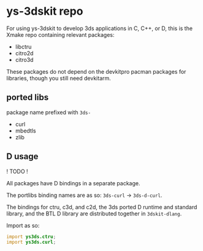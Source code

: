 # ys-3dskit repo

For using ys-3dskit to develop 3ds applications in C, C++, or D, this is the Xmake repo containing relevant packages:
- libctru
- citro2d
- citro3d

These packages do not depend on the devkitpro pacman packages for libraries, though you still need devkitarm.

## ported libs

package name prefixed with `3ds-`

- curl
- mbedtls
- zlib

## D usage

! TODO !

All packages have D bindings in a separate package.

The portlibs binding names are as so: `3ds-curl` → `3ds-d-curl`<!-- , and for use in D code you do not need to depend on the non-D package -->.

The bindings for ctru, c3d, and c2d, the 3ds ported D runtime and standard library, and the BTL D library are distributed together in `3dskit-dlang`.

Import as so:

```d
import ys3ds.ctru;
import ys3ds.curl;
```
